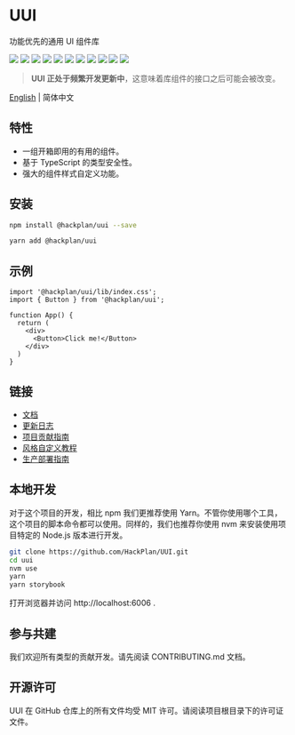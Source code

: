 # UUI

功能优先的通用 UI 组件库

![](https://img.shields.io/npm/v/@hackplan/uui)
![](https://img.shields.io/github/workflow/status/HackPlan/UUI/CI)
![](https://img.shields.io/david/HackPlan/UUI)
![](https://img.shields.io/david/dev/HackPlan/UUI)
![](https://img.shields.io/bundlephobia/minzip/@hackplan/uui)
![](https://img.shields.io/npm/dm/@hackplan/uui)
![](https://img.shields.io/github/contributors/HackPlan/UUI)
![](https://img.shields.io/github/issues-pr-raw/HackPlan/UUI)
![](https://img.shields.io/github/issues-raw/HackPlan/UUI)
![](https://img.shields.io/github/languages/top/HackPlan/UUI)
![](https://img.shields.io/github/license/HackPlan/UUI)

> **UUI 正处于频繁开发更新中**，这意味着库组件的接口之后可能会被改变。

[English](https://github.com/HackPlan/UUI) | 简体中文

## 特性

* 一组开箱即用的有用的组件。
* 基于 TypeScript 的类型安全性。
* 强大的组件样式自定义功能。

## 安装

```bash
npm install @hackplan/uui --save
```

```bash
yarn add @hackplan/uui
```

## 示例

```tsx
import '@hackplan/uui/lib/index.css';
import { Button } from '@hackplan/uui';

function App() {
  return (
    <div>
      <Button>Click me!</Button>
    </div>
  )
}
```

## 链接

* [文档](https://doc.uui.cool)
* [更新日志](https://github.com/HackPlan/UUI/blob/master/docs/CHANGELOG.zh-CN.md)
* [项目贡献指南](https://github.com/HackPlan/UUI/blob/master/docs/CONTRIBUTING.zh-CN.md)
* [风格自定义教程](https://uui.cool/?path=/docs/customize-tutorial--demo-stepper)
* [生产部署指南](https://github.com/HackPlan/UUI/blob/master/docs/DEPLOYMENT.zh-CN.md)


## 本地开发

对于这个项目的开发，相比 npm 我们更推荐使用 Yarn。不管你使用哪个工具，这个项目的脚本命令都可以使用。同样的，我们也推荐你使用 nvm 来安装使用项目特定的 Node.js 版本进行开发。

```bash
git clone https://github.com/HackPlan/UUI.git
cd uui
nvm use
yarn
yarn storybook
```

打开浏览器并访问 http://localhost:6006 .

## 参与共建

我们欢迎所有类型的贡献开发。请先阅读 CONTRIBUTING.md 文档。

## 开源许可

UUI 在 GitHub 仓库上的所有文件均受 MIT 许可。请阅读项目根目录下的许可证文件。